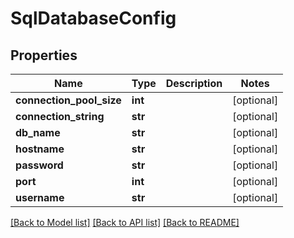 # SqlDatabaseConfig

## Properties
Name | Type | Description | Notes
------------ | ------------- | ------------- | -------------
**connection_pool_size** | **int** |  | [optional] 
**connection_string** | **str** |  | [optional] 
**db_name** | **str** |  | [optional] 
**hostname** | **str** |  | [optional] 
**password** | **str** |  | [optional] 
**port** | **int** |  | [optional] 
**username** | **str** |  | [optional] 

[[Back to Model list]](../README.md#documentation-for-models) [[Back to API list]](../README.md#documentation-for-api-endpoints) [[Back to README]](../README.md)


